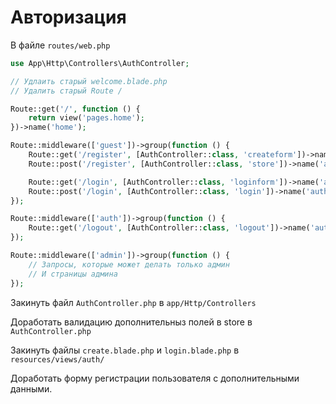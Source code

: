 # Авторизация

В файле `routes/web.php`

```php
use App\Http\Controllers\AuthController;

// Удлаить старый welcome.blade.php
// Удалить старый Route /

Route::get('/', function () {
    return view('pages.home');
})->name('home');

Route::middleware(['guest'])->group(function () {
    Route::get('/register', [AuthController::class, 'createform'])->name('auth.createform');
    Route::post('/register', [AuthController::class, 'store'])->name('auth.store');

    Route::get('/login', [AuthController::class, 'loginform'])->name('auth.loginform');
    Route::post('/login', [AuthController::class, 'login'])->name('auth.login');
});

Route::middleware(['auth'])->group(function () {
    Route::get('/logout', [AuthController::class, 'logout'])->name('auth.logout');
});

Route::middleware(['admin'])->group(function () {
    // Запросы, которые может делать только админ
    // И страницы админа
});
```

Закинуть файл `AuthController.php` в `app/Http/Controllers`

Доработать валидацию дополнительныз полей в store в `AuthController.php`

Закинуть файлы `create.blade.php` и `login.blade.php` в `resources/views/auth/`

Доработать форму регистрации пользователя с дополнительными данными.
